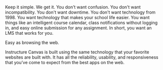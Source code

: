 Keep it simple.
We get it. You don't want confusion. You don't want incompatibility. You don't want downtime. You don't want technology from 1998. You want technology that makes your school life easier. You want things like an intelligent course calendar, class notifications without logging in, and easy online submission for any assignment. In short, you want an LMS that works for you.


Easy as browsing the web.

Instructure Canvas is built using the same technology that your favorite websites are built with. It has all the reliability, usability, and responsiveness that you’ve come to expect from the best apps on the web.